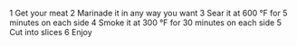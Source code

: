 1 Get your meat
2 Marinade it in any way you want
3 Sear it at 600 °F for 5 minutes on each side
4 Smoke it at 300 °F for 30 minutes on each side
5 Cut into slices
6 Enjoy
